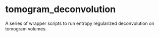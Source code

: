 # tomogram_deconvolution
A series of wrapper scripts to run entropy regularized deconvolution on tomogram volumes.
